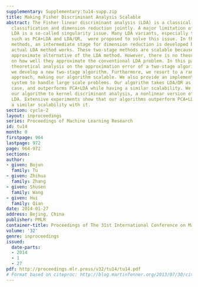 ```yaml
---
supplementary: Supplementary:tu14-supp.zip
title: Making Fisher Discriminant Analysis Scalable
abstract: The Fisher linear discriminant analysis (LDA) is a classical method for
  classification and dimension reduction jointly. A major limitation of the conventional
  LDA is a so-called singularity issue. Many LDA variants, especially two-stage methods
  such as PCA+LDA and LDA/QR,  were proposed to solve this issue. In the two-stage
  methods, an intermediate stage for dimension reduction is developed before  the
  actual LDA method works. These two-stage methods are scalable because they are an
  approximate alternative of the LDA method. However, there is no theoretical analysis
  on how well they approximate the conventional LDA problem. In this paper we present
  theoretical analysis on the approximation error of a two-stage algorithm. Accordingly,
  we develop a new two-stage algorithm. Furthermore, we resort to a random projection
  approach, making our algorithm scalable. We also provide an implemention on distributed
  system to handle large scale problems. Our algorithm takes LDA/QR as its special
  case, and outperforms PCA+LDA while having a similar scalability. We also generalize
  our algorithm to kernel discriminant analysis, a nonlinear version of the classical
  LDA. Extensive experiments show that our algorithms outperform PCA+LDA and have
  a similar scalability with it.
section: cycle-2
layout: inproceedings
series: Proceedings of Machine Learning Research
id: tu14
month: 0
firstpage: 964
lastpage: 972
page: 964-972
sections: 
author:
- given: Bojun
  family: Tu
- given: Zhihua
  family: Zhang
- given: Shusen
  family: Wang
- given: Hui
  family: Qian
date: 2014-01-27
address: Bejing, China
publisher: PMLR
container-title: Proceedings of The 31st International Conference on Machine Learning
volume: '32'
genre: inproceedings
issued:
  date-parts:
  - 2014
  - 1
  - 27
pdf: http://proceedings.mlr.press/v32/tu14/tu14.pdf
# Format based on citeproc: http://blog.martinfenner.org/2013/07/30/citeproc-yaml-for-bibliographies/
---
```

